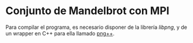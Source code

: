 # Conjunto de Mandelbrot con MPI

Para compilar el programa, es necesario disponer de la librería *libpng*, y de un wrapper en C++ para ella llamado [png++](http://www.nongnu.org/pngpp/).